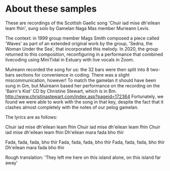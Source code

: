 # About these samples

These are recordings of the Scottish Gaelic song 'Chuir iad mise dh'eilean leam fhìn', sung solo by Gamelan Naga Mas member Murieann Levis.

The context: in 1999 group member Mags Smith composed a piece called 'Waves' as part of an extended original work by the group, 'Sedna, the Woman Under the Sea', that incorporated this melody. In 2020, the group returned to this composition, reconfiguring in a performance that combined livecoding using MiniTidal in Estuary with live vocals in Zoom.

Muireann recorded the song for us: the 32 bars were then split into 8 two-bars sections for convenience in coding. There was a slight miscommunication, however! To match the gamelan it should have been sung in Gm, but Muireann based her performance on the recording on the 'Bairn's Kist' CD by Christine Stewart, which is in Bm. http://www.christinastewart.com/index.asp?pageid=172364 Fortunately, we found we were able to work with the song in that key, despite the fact that it clashes almost completely with the notes of our pelog gamelan.

The lyrics are as follows:

Chuir iad mise dh'eilean leam fhìn
Chuir iad mise dh'eilean leam fhìn
Chuir iad mise dh'eilean leam fhìn
Dh'eilean mara fada bho thìr

Fada, fada, fada, bho thìr
Fada, fada, fada, bho thìr
Fada, fada, fada, bho thìr
Dh'eilean mara fada bho thìr

Rough translation: 'They left me here on this island alone, on this island far away'
 

